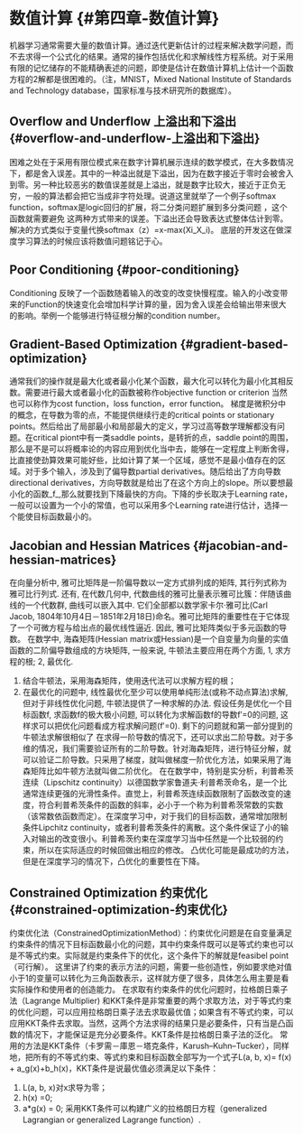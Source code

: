 # 数值计算 {#第四章-数值计算}

机器学习通常需要大量的数值计算。通过迭代更新估计的过程来解决数学问题，而不去求得一个公式化的结果。通常的操作包括优化和求解线性方程系统。对于采用有限的记忆储存的不能精确表述的问题，即使是估计在数值计算机上估计一个函数方程的2解都是很困难的。（注，MNIST，Mixed National Institute of Standards and Technology database，国家标准与技术研究所的数据库）。

## Overflow and Underflow 上溢出和下溢出 {#overflow-and-underflow-上溢出和下溢出}

困难之处在于采用有限位模式来在数字计算机展示连续的数学模式，在大多数情况下，都是舍入误差。其中的一种溢出就是下溢出，因为在数字接近于零时会被舍入到零。另一种比较恶劣的数值误差就是上溢出，就是数字比较大，接近于正负无穷，一般的算法都会把它当成非字符处理。说道这里就举了一个例子softmax function，softmax是logic回归的扩展，将二分类问题扩展到多分类问题 ，这个函数就需要避免 这两种方式带来的误差。下溢出还会导致表达式整体估计到零。解决的方式类似于变量代换softmax（z）=x-max\(Xi\_X\_i\)。 底层的开发这在做深度学习算法的时候应该将数值问题铭记于心。

## Poor Conditioning {#poor-conditioning}

Conditioning 反映了一个函数随着输入的改变的改变快慢程度。输入的小改变带来的Function的快速变化会增加科学计算的量，因为舍入误差会给输出带来很大的影响。举例一个能够进行特征根分解的condition number。

## Gradient-Based Optimization {#gradient-based-optimization}

通常我们的操作就是最大化或者最小化某个函数，最大化可以转化为最小化其相反数。需要进行最大或者最小化的函数被称作objective function or criterion 当然也可以称作为cost function，loss function，error function。 梯度是微积分中的概念，在导数为零的点，不能提供继续行走的critical points or stationary points。然后给出了局部最小和局部最大的定义，学习过高等数学理解都没有问题。在critical piont中有一类saddle points，是转折的点，saddle point的周围，那么是不是可以将概率论的内容应用到优化当中去，能够在一定程度上判断舍得，比直接使劲算效果可能好些，比如计算了某一个区域，感觉不是最小值存在的区域。对于多个输入，涉及到了偏导数partial derivatives。随后给出了方向导数directional derivatives，方向导数就是给出了在这个方向上的slope。所以要想最小化的函数_f_,那么就要找到下降最快的方向。下降的步长取决于Learning rate，一般可以设置为一个小的常值，也可以采用多个Learning rate进行估计，选择一个能使目标函数最小的。

## Jacobian and Hessian Matrices {#jacobian-and-hessian-matrices}

在向量分析中, 雅可比矩阵是一阶偏导数以一定方式排列成的矩阵, 其行列式称为雅可比行列式. 还有, 在代数几何中, 代数曲线的雅可比量表示雅可比簇：伴随该曲线的一个代数群, 曲线可以嵌入其中. 它们全部都以数学家卡尔·雅可比\(Carl Jacob, 1804年10月4日－1851年2月18日\)命名。雅可比矩阵的重要性在于它体现了一个可微方程与给出点的最优线性逼近. 因此, 雅可比矩阵类似于多元函数的导数。 在数学中, 海森矩阵\(Hessian matrix或Hessian\)是一个自变量为向量的实值函数的二阶偏导数组成的方块矩阵, 一般来说, 牛顿法主要应用在两个方面, 1, 求方程的根; 2, 最优化.

1. 结合牛顿法，采用海森矩阵，使用迭代法可以求解方程的根；
2. 在最优化的问题中, 线性最优化至少可以使用单纯形法\(或称不动点算法\)求解, 但对于非线性优化问题, 牛顿法提供了一种求解的办法. 假设任务是优化一个目标函数f, 求函数f的极大极小问题, 可以转化为求解函数f的导数f′=0的问题, 这样求可以把优化问题看成方程求解问题\(f′=0\). 剩下的问题就和第一部分提到的牛顿法求解很相似了 在求得一阶导数的情况下，还可以求出二阶导数。对于多维的情况，我们需要验证所有的二阶导数。针对海森矩阵，进行特征分解，就可以验证二阶导数。只采用了梯度，就叫做梯度一阶优化方法，如果采用了海森矩阵比如牛顿方法就叫做二阶优化。 在在数学中，特别是实分析，利普希茨连续（Lipschitz continuity）以德国数学家鲁道夫·利普希茨命名，是一个比通常连续更强的光滑性条件。直觉上，利普希茨连续函数限制了函数改变的速度，符合利普希茨条件的函数的斜率，必小于一个称为利普希茨常数的实数（该常数依函数而定）。在深度学习中，对于我们的目标函数，通常增加限制条件Lipchitz continuity，或者利普希茨条件的离散。这个条件保证了小的输入对输出的改变很小。利普希茨约束在深度学习当中任然是一个比较弱的约束，所以在实际适应的时候回做出相应的修改。 凸优化可能是最成功的方法，但是在深度学习的情况下，凸优化的重要性在下降。

## Constrained Optimization 约束优化 {#constrained-optimization-约束优化}

约束优化法（ConstrainedOptimizationMethod）：约束优化问题是在自变量满足约束条件的情况下目标函数最小化的问题，其中约束条件既可以是等式约束也可以是不等式约束。实际就是约束条件下的优化，这个条件下的解就是feasibel point（可行解）。 这里讲了约束的表示方法的问题，需要一些创造性，例如要求绝对值小于1的变量可以转化为三角函数表示，这样就方便了很多，具体怎么用主要是看实际操作和使用者的创造能力。 在求取有约束条件的优化问题时，拉格朗日乘子法（Lagrange Multiplier\) 和KKT条件是非常重要的两个求取方法，对于等式约束的优化问题，可以应用拉格朗日乘子法去求取最优值；如果含有不等式约束，可以应用KKT条件去求取。当然，这两个方法求得的结果只是必要条件，只有当是凸函数的情况下，才能保证是充分必要条件。KKT条件是拉格朗日乘子法的泛化。 常用的方法是KKT条件（卡罗需－庫恩－塔克条件，Karush–Kuhn–Tucker），同样地，把所有的不等式约束、等式约束和目标函数全部写为一个式子L\(a, b, x\)= f\(x\) + a\_g\(x\)+b\_h\(x\)，KKT条件是说最优值必须满足以下条件：

1. L\(a, b, x\)对x求导为零；
2. h\(x\) =0;
3. a\*g\(x\) = 0; 采用KKT条件可以构建广义的拉格朗日方程（generalized Lagrangian or generalized Lagrange function）.



